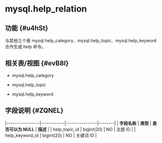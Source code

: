 mysql.help_relation 
========================================



功能 {#u4hSt}
-----------

与其他三个表 mysql.help_category、mysql.help_topic、mysql.help_keyword 合作生成 help 命令。

相关表/视图 {#evB8I}
---------------

* mysql.help_category

  

* mysql.help_topic

  

* mysql.help_keyword

  




字段说明 {#ZQNEL}
-------------



|-----------------|------------|----------------|--------|
| **字段名称**        | **类型**     | **是否可以为 NULL** | **描述** |
| help_topic_id   | bigint(20) | NO             | 主题  ID |
| help_keyword_id | bigint(20) | NO             | 关键词 ID |



